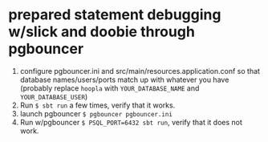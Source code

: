 # prepared statement debugging w/slick and doobie through pgbouncer

1. configure pgbouncer.ini and src/main/resources.application.conf so that database names/users/ports match up with whatever you have (probably replace `hoopla` with `YOUR_DATABASE_NAME` and `YOUR_DATABASE_USER`)
1. Run `$ sbt run` a few times, verify that it works.
2. launch pgbouncer `$ pgbouncer pgbouncer.ini`
3. Run w/pgbouncer `$ PSQL_PORT=6432 sbt run`, verify that it does not work.
